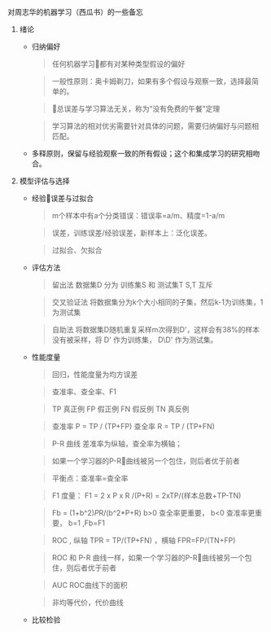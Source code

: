 对周志华的机器学习（西瓜书）的一些备忘

1. 绪论
 
    - 归纳偏好

        > 任何机器学习都有对某种类型假设的偏好

        > 一般性原则：奥卡姆剃刀，如果有多个假设与观察一致，选择最简单的。

        > 总误差与学习算法无关，称为“没有免费的午餐”定理
        
        > 学习算法的相对优劣需要针对具体的问题，需要归纳偏好与问题相匹配。

    -  多释原则，保留与经验观察一致的所有假设；这个和集成学习的研究相吻合。

2. 模型评估与选择

    - 经验误差与过拟合
    
        > m个样本中有a个分类错误：错误率=a/m、精度=1-a/m
        
        > 误差，训练误差/经验误差，新样本上：泛化误差。
        
        > 过拟合、欠拟合

    - 评估方法
       
       > 留出法 数据集D 分为 训练集S 和 测试集T  S,T 互斥 

       > 交叉验证法 将数据集分为k个大小相同的子集，然后k-1为训练集，1为测试集

       > 自助法 将数据集D随机重复采样m次得到D'，这样会有38%的样本没有被采样，将 D' 作为训练集， D\D' 作为测试集。

    - 性能度量
       
       > 回归，性能度量为均方误差

       > 查准率、查全率、F1

       > TP 真正例 FP 假正例    FN 假反例 TN 真反例

       > 查准率 P = TP / (TP+FP) 查全率 R = TP / (TP+FN)

       > P-R 曲线 差准率为纵轴，查全率为横轴；

       > 如果一个学习器的P-R曲线被另一个包住，则后者优于前者 

       > 平衡点：查准率=查全率

       > F1 度量： F1 = 2 x P x R /(P+R) = 2xTP/(样本总数+TP-TN)

       > Fb = (1+b^2)*P*R/(b^2*P+R) b>0 查全率更重要， b<0 查准率更重要， b=1 ,Fb=F1

       > ROC , 纵轴 TPR = TP/(TP+FN) ，横轴 FPR=FP/(TN+FP)

       > ROC 和 P-R 曲线一样，如果一个学习器的P-R曲线被另一个包住，则后者优于前者

       > AUC ROC曲线下的面积

       > 非均等代价，代价曲线

    - 比较检验

    


